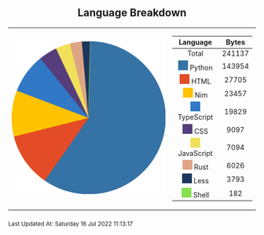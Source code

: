 <span align="center">

## Language Breakdown

</span>

<foreignObject>
<body xmlns="http://www.w3.org/1999/xhtml">
<table align="center">
<tr>
<td>

![Pie Chart](./assets/pie_chart.svg "Pie Chart detailing languages used")
</td>
<td>

|Language|Bytes|
|:-:|:-:|
|Total|241137
![Python](./assets/Python.svg) Python|143954|
![HTML](./assets/HTML.svg) HTML|27705|
![Nim](./assets/Nim.svg) Nim|23457|
![TypeScript](./assets/TypeScript.svg) TypeScript|19829|
![CSS](./assets/CSS.svg) CSS|9097|
![JavaScript](./assets/JavaScript.svg) JavaScript|7094|
![Rust](./assets/Rust.svg) Rust|6026|
![Less](./assets/Less.svg) Less|3793|
![Shell](./assets/Shell.svg) Shell|182|
</td>
</tr>
</table>
</body>
</foreignObject>

<sub>
Last Updated At:
Saturday 16 Jul 2022 11:13:17</sub>